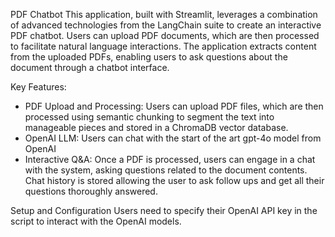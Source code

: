 PDF Chatbot
This application, built with Streamlit, leverages a combination of advanced technologies from the LangChain suite to create an interactive PDF chatbot. Users can upload PDF documents, which are then processed to facilitate natural language interactions. The application extracts content from the uploaded PDFs, enabling users to ask questions about the document through a chatbot interface.

Key Features:
- PDF Upload and Processing: Users can upload PDF files, which are then processed using semantic chunking to segment the text into manageable pieces and stored in a ChromaDB vector database.
- OpenAI LLM: Users can chat with the start of the art gpt-4o model from OpenAI
- Interactive Q&A: Once a PDF is processed, users can engage in a chat with the system, asking questions related to the document contents. Chat history is stored allowing the user to ask follow ups and get all their questions thoroughly answered.

Setup and Configuration
Users need to specify their OpenAI API key in the script to interact with the OpenAI models.
